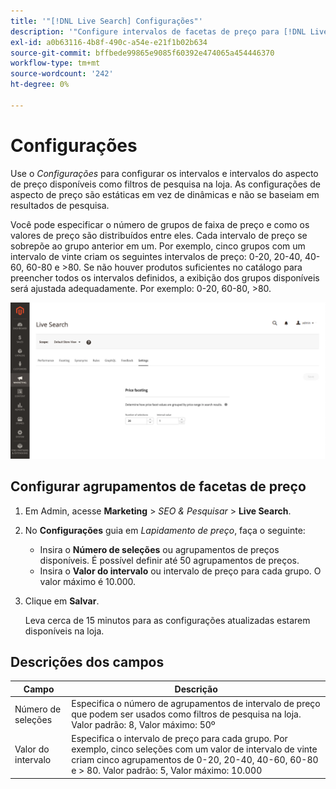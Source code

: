 ```yaml
---
title: '"[!DNL Live Search] Configurações"'
description: '"Configure intervalos de facetas de preço para [!DNL Live Search] facetas."'
exl-id: a0b63116-4b8f-490c-a54e-e21f1b02b634
source-git-commit: bffbede99865e9085f60392e474065a454446370
workflow-type: tm+mt
source-wordcount: '242'
ht-degree: 0%

---
```


# Configurações

Use o *Configurações* para configurar os intervalos e intervalos do aspecto de preço disponíveis como filtros de pesquisa na loja. As configurações de aspecto de preço são estáticas em vez de dinâmicas e não se baseiam em resultados de pesquisa.

Você pode especificar o número de grupos de faixa de preço e como os valores de preço são distribuídos entre eles. Cada intervalo de preço se sobrepõe ao grupo anterior em um. Por exemplo, cinco grupos com um intervalo de vinte criam os seguintes intervalos de preço: 0-20, 20-40, 40-60, 60-80 e >80. Se não houver produtos suficientes no catálogo para preencher todos os intervalos definidos, a exibição dos grupos disponíveis será ajustada adequadamente. Por exemplo: 0-20, 60-80, >80.

![Configurações](assets/settings.png)

## Configurar agrupamentos de facetas de preço

1. Em Admin, acesse **Marketing** > *SEO &amp; Pesquisar* > **Live Search**.
1. No **Configurações** guia em *Lapidamento de preço*, faça o seguinte:
   * Insira o **Número de seleções** ou agrupamentos de preços disponíveis. É possível definir até 50 agrupamentos de preços.
   * Insira o **Valor do intervalo** ou intervalo de preço para cada grupo. O valor máximo é 10.000.
1. Clique em **Salvar**.

   Leva cerca de 15 minutos para as configurações atualizadas estarem disponíveis na loja.

## Descrições dos campos

| Campo | Descrição |
|--- |--- |
| Número de seleções | Especifica o número de agrupamentos de intervalo de preço que podem ser usados como filtros de pesquisa na loja. Valor padrão: 8, Valor máximo: 50º |
| Valor do intervalo | Especifica o intervalo de preço para cada grupo. Por exemplo, cinco seleções com um valor de intervalo de vinte criam cinco agrupamentos de 0-20, 20-40, 40-60, 60-80 e > 80. Valor padrão: 5, Valor máximo: 10.000 |
